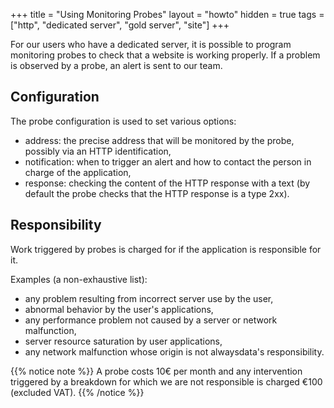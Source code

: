 +++
title = "Using Monitoring Probes"
layout = "howto"
hidden = true
tags = ["http", "dedicated server", "gold server", "site"]
+++

For our users who have a dedicated server, it is possible to program monitoring probes to check that a website is working properly. If a problem is observed by a probe, an alert is sent to our team.

## Configuration

The probe configuration is used to set various options:

- address: the precise address that will be monitored by the probe, possibly via an HTTP identification,
- notification: when to trigger an alert and how to contact the person in charge of the application,
- response: checking the content of the HTTP response with a text (by default the probe checks that the HTTP response is a type 2xx).

## Responsibility

Work triggered by probes is charged for if the application is responsible for it.

Examples (a non-exhaustive list):

  - any problem resulting from incorrect server use by the user,
  - abnormal behavior by the user's applications,
  - any performance problem not caused by a server or network malfunction,
  - server resource saturation by user applications,
  - any network malfunction whose origin is not alwaysdata's responsibility.

{{% notice note %}}
A probe costs 10€ per month and any intervention triggered by a breakdown for which we are not responsible is charged €100 (excluded VAT).
{{% /notice %}}
